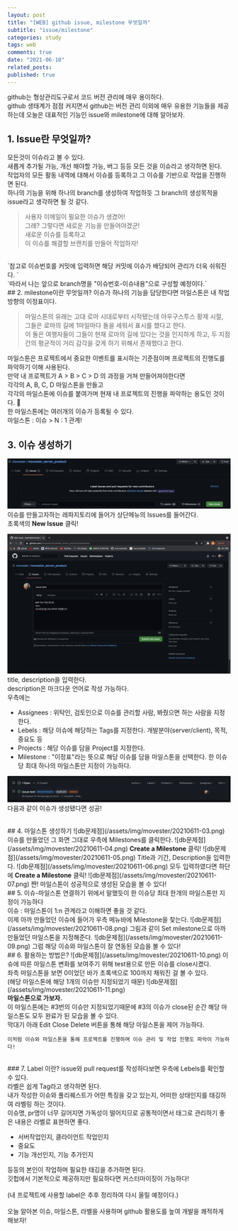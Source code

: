 ```yaml
---
layout: post
title: "[WEB] github issue, milestone 무엇일까"
subtitle: "issue/milestone"
categories: study
tags: web
comments: true
date: "2021-06-10"
related_posts:
published: true
---
```


github는 형상관리도구로서 코드 버전 관리에 매우 용이하다.<br>
github 생태계가 점점 커지면서 github는 버전 관리 이외에 매우 유용한 기능들을 제공하는데 오늘은 대표적인 기능인 issue와 milestone에 대해 알아보자.
<br>


## 1. Issue란 무엇일까?
모든것이 이슈라고 볼 수 있다.<br>
새롭게 추가될 가능, 개선 해야할 가능, 버그 등등 모든 것을 이슈라고 생각하면 된다.<br>
작업자의 모든 활동 내역에 대해서 이슈를 등록하고 그 이슈를 기반으로 작업을 진행하면 된다.<br>
하나의 기능을 위해 하나의 branch를 생성하여 작업하듯 그 branch의 생성목적을 issue라고 생각하면 될 것 같다.
 > 사용자 이메일이 필요한 이슈가 생겼어!<br>
 그래? 그렇다면 새로운 기능을 만들어야겠군!<br>
 새로운 이슈를 등록하고<br>
 이 이슈를 해결할 브랜치를 만들어 작업하자!

<br>
 `참고로 이슈번호를 커밋에 입력하면 해당 커밋에 이슈가 배당되어 관리가 더욱 쉬워진다. `
 <br>
 `따라서 나는 앞으로 branch명을 "이슈번호-이슈내용"으로 구성할 예정이다.`

<br>
## 2. milestone이란 무엇일까?
이슈가 하나의 기능을 담당한다면 마일스톤은 내 작업 방향의 이정표이다.<br>

> 마일스톤의 유래는 고대 로마 시대로부터 시작됐는데 아우구스투스 황제 시절, 그들은 로마의 길에 1마일마다 돌을 세워서 표시를 했다고 한다.<br> 이 돌은 여행자들이 그들이 현재 로마의 길에 있다는 것을 인지하게 하고, 두 지점간의 평균적이 거리 감각을 갖게 하기 위해서 존재했다고 한다.

마일스톤은 프로젝트에서 중요한 이벤트를 표시하는 기준점이며 프로젝트의 진행도를 파악하기 이해 사용된다.<br>
만약 내 프로젝트가 A > B > C > D 의 과정을 거쳐 만들어져야한다면<br>
각각의 A, B, C, D 마일스톤을 만들고<br>
각각의 마일스톤에 이슈를 붙여가며 현재 내 프로젝트의 진행을 파악하는 용도인 것이다. <br>
한 마일스톤에는 여러개의 이슈가 등록될 수 있다.<br>
마일스톤 : 이슈 > N : 1 관계!<br>

## 3. 이슈 생성하기
![db문제점](/assets/img/movester/20210611-01.png)
이슈를 만들고자하는 레파지토리에 들어가 상단메뉴의 Issues를 들어간다.<br>
초록색의 <b>New Issue</b> 클릭!<br>

![db문제점](/assets/img/movester/20210611-02.png)
title, description을 입력한다.<br>
description은 마크다운 언어로 작성 가능하다.<br>
우측에는<br>
- Assignees : 위탁인, 검토인으로 이슈를 관리할 사람, 봐줬으면 하는 사람을 지정한다.
- Lebels : 해당 이슈에 해당하는 Tags를 지정한다.
개발분야(server/client), 목적, 중요도 등
- Projects : 해당 이슈를 담을 Project를 지정한다.
- Milestone : "이정표"라는 뜻으로 해당 이슈를 담을 마일스톤을 선택한다.
한 이슈당 최대 하나의 마일스톤만 지정이 가능하다.

![db문제점](/assets/img/movester/20210611-09.png)
다음과 같이 이슈가 생성됐다면 성공!

<br>
## 4. 마일스톤 생성하기
![db문제점](/assets/img/movester/20210611-03.png)
이슈를 만들었던 그 화면 그대로 우측에 Milestones를 클릭한다.
![db문제점](/assets/img/movester/20210611-04.png)
<b>Create a Milestone</b> 클릭!
![db문제점](/assets/img/movester/20210611-05.png)
Title과 기간, Description을 입력한다.
![db문제점](/assets/img/movester/20210611-06.png)
모두 입력하였다면 하단에 <b>Create a Milestone</b> 클릭!
![db문제점](/assets/img/movester/20210611-07.png)
짠! 마일스톤이 성공적으로 생성된 모습을 볼 수 있다!
<br>
## 5. 이슈-마일스톤 연결하기
위에서 말했듯이 한 이슈당 최대 한개의 마일스톤만 지정이 가능하다<br>
이슈 : 마일스톤이 1:n 관계라고 이해하면 좋을 것 같다.<br>
이제 아까 만들었던 이슈에 들어가 우측 메뉴바에 Milestone을 찾는다.
![db문제점](/assets/img/movester/20210611-08.png)
그림과 같이 Set milestone으로 아까 만들었던 마일스톤을 지정해준다.
![db문제점](/assets/img/movester/20210611-09.png)
그럼 해당 이슈와 마일스톤이 잘 연동된 모습을 볼 수 있다!
<br>
## 6. 활용하는 방법은?
![db문제점](/assets/img/movester/20210611-10.png)
이슈에 따른 마일스톤 변화를 보여주기 위해 test용으로 만든 이슈를 close시켰다.<br>
좌측 마일스톤을 보면 0이었던 바가 초록색으로 100까지 채워진 걸 볼 수 있다.<br>
(해당 마일스톤에 해당 1개의 이슈만 지정되었기 때문)
![db문제점](/assets/img/movester/20210611-11.png)
<br><b>마일스톤으로 가보자.</b><br>
이 마일스톤에는 #3번의 이슈만 지정되었기때문에 #3의 이슈가 close된 순간 해당 마일스톤도 모두 완료가 된 모습을 볼 수 있다.<br>
막대기 아래 Edit Close Delete 버튼을 통해 해당 마일스톤을 제어 가능하다.

`이처럼 이슈와 마일스톤을 통해 프로젝트를 진행하며 이슈 관리 및 작업 진행도 파악이 가능하다!`

<br>
### 7. Label 이란?
issue와 pull request를 작성하다보면 우측에 Lebels를 확인할 수 있다.<br>
라벨은 쉽게 Tag라고 생각하면 된다.<br>
내가 작성한 이슈와 풀리퀘스트가 어떤 특징을 갖고 있는지, 어떠한 상태인지를 태깅하여 라벨링 하는 것이다.<br>
이슈명, pr명이 너무 길어지면 가독성이 떨어지므로 공통적이면서 태그로 관리하기 좋은 내용은 라벨로 표현하면 좋다.<br>

- 서버작업인지, 클라이언트 작업인지
- 중요도
- 기능 개선인지, 기능 추가인지

등등의 본인이 작업하며 필요한 태깅을 추가하면 된다.<br>
깃헙에서 기본적으로 제공하지만 필요하다면 커스터마이징이 가능하다!<br>
<br>
(내 프로젝트에 사용할 label은 추후 정리하여 다시 올릴 예정이다.)
<br><br>
오늘 알아본 이슈, 마일스톤, 라벨을 사용하며 github 활용도를 높여 개발을 쾌적하게 해보자!
